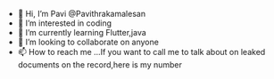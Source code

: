 - 👋 Hi, I’m Pavi @Pavithrakamalesan
- 👀 I’m interested in coding 
- 🌱 I’m currently learning Flutter,java
- 💞️ I’m looking to collaborate on anyone 
- 📫 How to reach me ...If you want to call me to talk about on leaked documents on the record,here is my number


<!---
Pavithrakamalesan/Pavithrakamalesan is a ✨ special ✨ repository because its `README.md` (this file) appears on your GitHub profile.
You can click the Preview link to take a look at your changes.
--->
